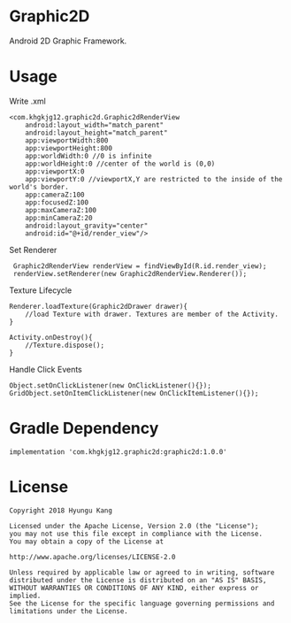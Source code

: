 # Graphic2D
Android 2D Graphic Framework.
# Usage

Write .xml

    <com.khgkjg12.graphic2d.Graphic2dRenderView
        android:layout_width="match_parent"
        android:layout_height="match_parent"
        app:viewportWidth:800
        app:viewportHeight:800
        app:worldWidth:0 //0 is infinite
        app:worldHeight:0 //center of the world is (0,0)
        app:viewportX:0
        app:viewportY:0 //viewportX,Y are restricted to the inside of the world's border.
        app:cameraZ:100
        app:focusedZ:100
        app:maxCameraZ:100
        app:minCameraZ:20
        android:layout_gravity="center"
        android:id="@+id/render_view"/>
 
 Set Renderer
 
     Graphic2dRenderView renderView = findViewById(R.id.render_view);
     renderView.setRenderer(new Graphic2dRenderView.Renderer());
     
Texture Lifecycle
    
    Renderer.loadTexture(Graphic2dDrawer drawer){
        //load Texture with drawer. Textures are member of the Activity.
    }
    
    Activity.onDestroy(){
        //Texture.dispose();
    }
    
Handle Click Events
    
    Object.setOnClickListener(new OnClickListener(){});
    GridObject.setOnItemClickListener(new OnClickItemListener(){});
    
# Gradle Dependency
    implementation 'com.khgkjg12.graphic2d:graphic2d:1.0.0'
# License
    Copyright 2018 Hyungu Kang

    Licensed under the Apache License, Version 2.0 (the "License");
    you may not use this file except in compliance with the License.
    You may obtain a copy of the License at

    http://www.apache.org/licenses/LICENSE-2.0
    
    Unless required by applicable law or agreed to in writing, software
    distributed under the License is distributed on an "AS IS" BASIS,
    WITHOUT WARRANTIES OR CONDITIONS OF ANY KIND, either express or implied.
    See the License for the specific language governing permissions and
    limitations under the License.
